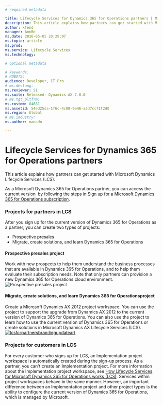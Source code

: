 ```yaml
---
# required metadata

title: Lifecycle Services for Dynamics 365 for Operations partners | Microsoft Docs
description: This article explains how partners can get started with Microsoft Dynamics Lifecycle Services (LCS). 
author: kfend
manager: AnnBe
ms.date: 2016-05-05 20:29:07
ms.topic: article
ms.prod: 
ms.service: Lifecycle Services
ms.technology: 

# optional metadata

# keywords: 
# ROBOTS: 
audience: Developer, IT Pro
# ms.devlang: 
ms.reviewer: 51
ms.suite: Released- Dynamics AX 7.0.0
# ms.tgt_pltfrm: 
ms.custom: 84681
ms.assetid: 54ed25da-1f6c-4c00-9e46-a3d7cc71f2d0
ms.region: Global
# ms.industry: 
ms.author: manado

---
```


# Lifecycle Services for Dynamics 365 for Operations partners

This article explains how partners can get started with Microsoft Dynamics Lifecycle Services (LCS). 

As a Microsoft Dynamics 365 for Operations partner, you can access the current version  by following the steps in [Sign up for a Microsoft Dynamics 365 for Operations subscription](https://docs.microsoft.com/en-us/dynamics365/operations/dev-itpro/dev-tools/sign-up-for-a-microsoft-dynamics-rainier-preview-subscription).

### Projects for partners in LCS

After you sign up for the current version of Dynamics 365 for Operations as a partner, you can create two types of projects:

-   Prospective presales
-   Migrate, create solutions, and learn Dynamics 365 for Operations

#### Prospective presales project

Work with new prospects to help them understand the business processes that are available in Dynamics 365 for Operations, and to help them evaluate their subscription needs. Note that only partners can provision a new Dynamics 365 for Operations cloud environment. ![Prospective presales project](https://msdnshared.blob.core.windows.net/media/2016/05/27-1024x514.png)

#### Migrate, create solutions, and learn Dynamics 365 for Operationsproject

Create a Microsoft Dynamics AX 2012 project workspace. You can use the project to support the upgrade from Dynamics AX 2012 to the current version of Dynamics 365 for Operations. You can also use the project to learn how to use the current version of Dynamics 365 for Operations or create solutions in Microsoft Dynamics AX Lifecycle Services (LCS). [![lcsforpartnersbrandingupdateart](./media/lcsforpartnersbrandingupdateart.png)](./media/lcsforpartnersbrandingupdateart.png)

### Projects for customers in LCS

For every customer who signs up for LCS, an Implementation project workspace is automatically created during the sign-up process. As a partner, you can't create an Implementation project. For more information about the Implementation project workspace, see [How Lifecycle Services for Microsoft Dynamics 365 for Operations works (LCS)](https://docs.microsoft.com/en-us/dynamics365/operations/dev-itpro/lifecycle-services/how-lifecycle-services-for-microsoft-dynamics-ax-works-lcs). Services within project workspaces behave in the same manner. However, an important difference between an Implementation project and other project types is the ability to configure the current version of Dynamics 365 for Operations, which is managed by Microsoft.

